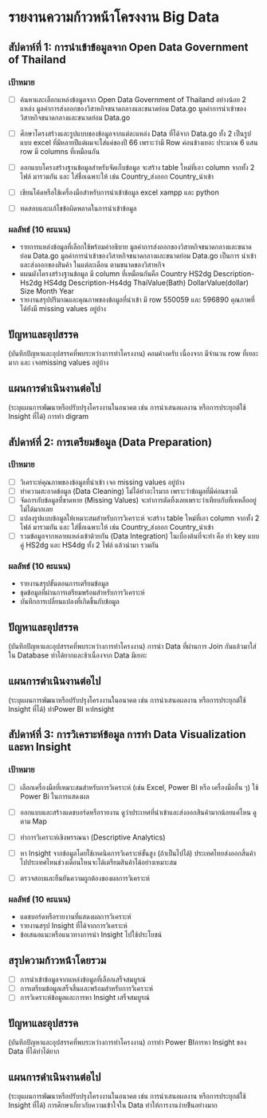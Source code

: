 # รายงานความก้าวหน้าโครงงาน Big Data

## สัปดาห์ที่ 1: การนำเข้าข้อมูลจาก Open Data Government of Thailand

### เป้าหมาย
- [ ] ค้นหาและเลือกแหล่งข้อมูลจาก Open Data Government of Thailand อย่างน้อย 2 แหล่ง
มูลค่าการส่งออกของวิสาหกิจขนาดกลางและขนาดย่อม Data.go
มูลค่าการนำเข้าของวิสาหกิจขนาดกลางและขนาดย่อม Data.go
- [ ] ศึกษาโครงสร้างและรูปแบบของข้อมูลจากแต่ละแหล่ง
Data ที่ได้จาก Data.go ทั้ง 2 เป็นรูปแบบ excel ที่มีหลายปีแต่ผมจะใส่แค่ของปี 66 เพราะว่ามี Row ค่อนข้างเยอะ ประมาณ 6 แสน row มี columns ที่เหมือนกัน
- [ ] ออกแบบโครงสร้างฐานข้อมูลสำหรับจัดเก็บข้อมูล
จะสร้าง table ใหม่ที่เอา column จากทั้ง 2 ไฟล์ มารวมกัน และ ใส่ชื่อเฉพาะให้ เช่น Country_ส่งออก Country_นำเข้า
- [ ] เขียนโค้ดหรือใช้เครื่องมือสำหรับการนำเข้าข้อมูล
excel xampp และ python
- [ ] ทดสอบและแก้ไขข้อผิดพลาดในการนำเข้าข้อมูล


### ผลลัพธ์ (10 คะแนน)
- รายการแหล่งข้อมูลที่เลือกใช้พร้อมคำอธิบาย
มูลค่าการส่งออกของวิสาหกิจขนาดกลางและขนาดย่อม Data.go
มูลค่าการนำเข้าของวิสาหกิจขนาดกลางและขนาดย่อม Data.go
เป็นการ นำเข้าและส่งออกของสินค้า ในแต่ละเดือน ตามขนาดของวิสาหกิจ
- แผนผังโครงสร้างฐานข้อมูล
มี column ที่เหมือนกันคือ Country HS2dg Description-Hs2dg HS4dg Description-Hs4dg ThaiValue(Bath) DollarValue(dollar) Size	Month Year
- รายงานสรุปปริมาณและคุณภาพของข้อมูลที่นำเข้า
มี row  550059 และ 596890
คุณภาพที่ได้ยังมี missing values อยู่บ้าง
## ปัญหาและอุปสรรค
(บันทึกปัญหาและอุปสรรคที่พบระหว่างการทำโครงงาน)
คอมค้างครับ เนื่องจาก มีจำนวน row ที่เยอะมาก และ เจอmissing values อยู่บ้าง
## แผนการดำเนินงานต่อไป
(ระบุแผนการพัฒนาหรือปรับปรุงโครงงานในอนาคต เช่น การนำเสนอผลงาน หรือการประยุกต์ใช้ Insight ที่ได้)
การทำ digram
## สัปดาห์ที่ 2: การเตรียมข้อมูล (Data Preparation)

### เป้าหมาย
- [ ] วิเคราะห์คุณภาพของข้อมูลที่นำเข้า
เจอ missing values อยู่บ้าง
- [ ] ทำความสะอาดข้อมูล (Data Cleaning)
ไม่ได้ทำอะไรมาก เพราะว่าข้อมูลที่มีค่อนขางดี
- [ ] จัดการกับข้อมูลที่ขาดหาย (Missing Values)
จะทำการตัดทิ้งเลยเพราะว่าเทียบกับที่เหหลืออยู่ไม่ได้มากเลย
- [ ] แปลงรูปแบบข้อมูลให้เหมาะสมสำหรับการวิเคราะห์
จะสร้าง table ใหม่ที่เอา column จากทั้ง 2 ไฟล์ มารวมกัน และ ใส่ชื่อเฉพาะให้ เช่น Country_ส่งออก Country_นำเข้า
- [ ] รวมข้อมูลจากหลายแหล่งเข้าด้วยกัน (Data Integration)
ในเบื่องต้นที่จะทำ คือ ทำ key แบบคู่ HS2dg และ HS4dg ทั้ง 2 ไฟล์ แล้วนำมา รวมกัน

### ผลลัพธ์ (10 คะแนน)
- รายงานสรุปขั้นตอนการเตรียมข้อมูล
- ชุดข้อมูลที่ผ่านการเตรียมพร้อมสำหรับการวิเคราะห์
- บันทึกการเปลี่ยนแปลงที่เกิดขึ้นกับข้อมูล

## ปัญหาและอุปสรรค
(บันทึกปัญหาและอุปสรรคที่พบระหว่างการทำโครงงาน)
การนำ Data ที่ผ่านการ Join กันแล้วมาใส่ใน Database ทำได้ยากและช้าเนื่องจาก Data มีเยอะ
## แผนการดำเนินงานต่อไป
(ระบุแผนการพัฒนาหรือปรับปรุงโครงงานในอนาคต เช่น การนำเสนอผลงาน หรือการประยุกต์ใช้ Insight ที่ได้) ทำPower BI หาInsight

## สัปดาห์ที่ 3: การวิเคราะห์ข้อมูล การทำ Data Visualization และหา Insight

### เป้าหมาย
- [ ] เลือกเครื่องมือที่เหมาะสมสำหรับการวิเคราะห์ (เช่น Excel, Power BI หรือ เครื่องมืออื่น ๆ)
ใช้ Power Bi ในการแสดงผล
- [ ] ออกแบบและสร้างแดชบอร์ดหรือรายงาน
ดูว่าประเทศที่นำเข้าและส่งออกสินค้ามากน้อยแค่ไหน ดูตาม Map
- [ ] ทำการวิเคราะห์เชิงพรรณนา (Descriptive Analytics)
- [ ] หา Insight จากข้อมูลโดยใช้เทคนิคการวิเคราะห์ขั้นสูง (ถ้าเป็นไปได้)
ประเทศไทยส่งออกสิ้นค้าไปประเทศไหนช่วงเดือนไหนจะได้เตรียมสินค้าได้อย่างเหมาะสม

- [ ] ตรวจสอบและยืนยันความถูกต้องของผลการวิเคราะห์

### ผลลัพธ์ (10 คะแนน)
- แดชบอร์ดหรือรายงานที่แสดงผลการวิเคราะห์
- รายงานสรุป Insight ที่ได้จากการวิเคราะห์
- ข้อเสนอแนะหรือแนวทางการนำ Insight ไปใช้ประโยชน์

## สรุปความก้าวหน้าโดยรวม
- [ ] การนำเข้าข้อมูลจากแหล่งข้อมูลที่เลือกเสร็จสมบูรณ์
- [ ] การเตรียมข้อมูลเสร็จสิ้นและพร้อมสำหรับการวิเคราะห์
- [ ] การวิเคราะห์ข้อมูลและการหา Insight เสร็จสมบูรณ์

## ปัญหาและอุปสรรค
(บันทึกปัญหาและอุปสรรคที่พบระหว่างการทำโครงงาน)
การทำ Power BIการหา Insight ของ Data ที่ได้ทำได้ยาก
## แผนการดำเนินงานต่อไป
(ระบุแผนการพัฒนาหรือปรับปรุงโครงงานในอนาคต เช่น การนำเสนอผลงาน หรือการประยุกต์ใช้ Insight ที่ได้)
การศึกษาเกี่ยวกับความเข้าใจใน Data ทำให้การงานง่ายข้ึนอย่างมาก
